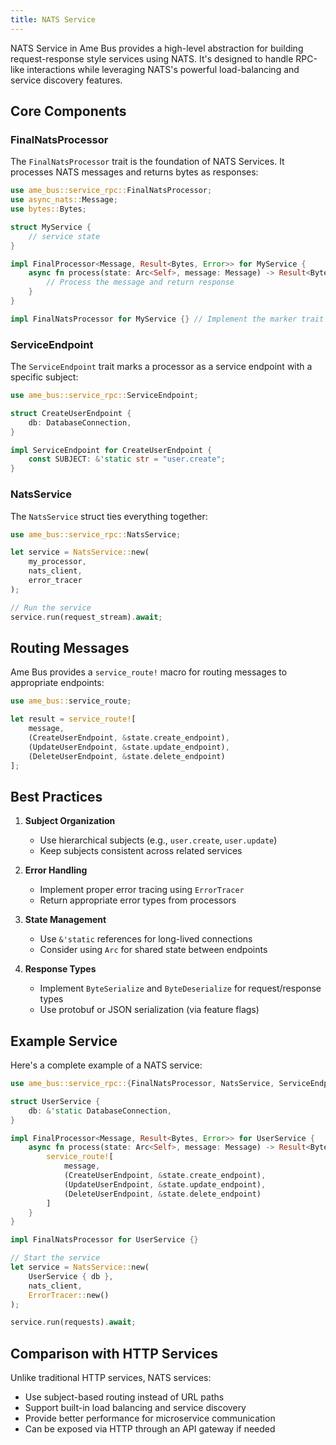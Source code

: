 ```yaml
---
title: NATS Service
---
```


NATS Service in Ame Bus provides a high-level abstraction for building request-response style services using NATS. It's designed to handle RPC-like interactions while leveraging NATS's powerful load-balancing and service discovery features.

## Core Components

### FinalNatsProcessor

The `FinalNatsProcessor` trait is the foundation of NATS Services. It processes NATS messages and returns bytes as responses:

```rust
use ame_bus::service_rpc::FinalNatsProcessor;
use async_nats::Message;
use bytes::Bytes;

struct MyService {
    // service state
}

impl FinalProcessor<Message, Result<Bytes, Error>> for MyService {
    async fn process(state: Arc<Self>, message: Message) -> Result<Bytes, Error> {
        // Process the message and return response
    }
}

impl FinalNatsProcessor for MyService {} // Implement the marker trait
```

### ServiceEndpoint

The `ServiceEndpoint` trait marks a processor as a service endpoint with a specific subject:

```rust
use ame_bus::service_rpc::ServiceEndpoint;

struct CreateUserEndpoint {
    db: DatabaseConnection,
}

impl ServiceEndpoint for CreateUserEndpoint {
    const SUBJECT: &'static str = "user.create";
}
```

### NatsService

The `NatsService` struct ties everything together:

```rust
use ame_bus::service_rpc::NatsService;

let service = NatsService::new(
    my_processor,
    nats_client,
    error_tracer
);

// Run the service
service.run(request_stream).await;
```

## Routing Messages

Ame Bus provides a `service_route!` macro for routing messages to appropriate endpoints:

```rust
use ame_bus::service_route;

let result = service_route![
    message,
    (CreateUserEndpoint, &state.create_endpoint),
    (UpdateUserEndpoint, &state.update_endpoint),
    (DeleteUserEndpoint, &state.delete_endpoint)
];
```

## Best Practices

1. **Subject Organization**
   - Use hierarchical subjects (e.g., `user.create`, `user.update`)
   - Keep subjects consistent across related services

2. **Error Handling**
   - Implement proper error tracing using `ErrorTracer`
   - Return appropriate error types from processors

3. **State Management**
   - Use `&'static` references for long-lived connections
   - Consider using `Arc` for shared state between endpoints

4. **Response Types**
   - Implement `ByteSerialize` and `ByteDeserialize` for request/response types
   - Use protobuf or JSON serialization (via feature flags)

## Example Service

Here's a complete example of a NATS service:

```rust
use ame_bus::service_rpc::{FinalNatsProcessor, NatsService, ServiceEndpoint};

struct UserService {
    db: &'static DatabaseConnection,
}

impl FinalProcessor<Message, Result<Bytes, Error>> for UserService {
    async fn process(state: Arc<Self>, message: Message) -> Result<Bytes, Error> {
        service_route![
            message,
            (CreateUserEndpoint, &state.create_endpoint),
            (UpdateUserEndpoint, &state.update_endpoint),
            (DeleteUserEndpoint, &state.delete_endpoint)
        ]
    }
}

impl FinalNatsProcessor for UserService {}

// Start the service
let service = NatsService::new(
    UserService { db },
    nats_client,
    ErrorTracer::new()
);

service.run(requests).await;
```

## Comparison with HTTP Services

Unlike traditional HTTP services, NATS services:
- Use subject-based routing instead of URL paths
- Support built-in load balancing and service discovery
- Provide better performance for microservice communication
- Can be exposed via HTTP through an API gateway if needed

